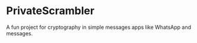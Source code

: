 # PrivateScrambler
A fun project for cryptography in simple messages apps like WhatsApp and messages.
